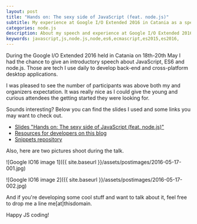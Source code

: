 ```yaml
---
layout: post
title: "Hands on: The sexy side of JavaScript (feat. node.js)"
subtitle: My experience at Google I/O Extended 2016 in Catania as a speaker
categories: node.js
description: About my speech and experience at Google I/O Extended 2016 in Catania
keywords: javascript,js,node.js,node,es6,ecmascript,es2015,es2016,
---
```


During the Google I/O Extended 2016 held in Catania on 18th-20th May I had the chance to give an introductory speech about JavaScript, ES6 and node.js. Those are tech I use daily to develop back-end and cross-platform desktop applications.

I was pleased to see the number of participants was above both my and organizers expectation. It was really nice as I could give the young and curious attendees the getting started they were looking for.

Sounds interesting? Below you can find the slides I used and some links you may want to check out.

- [Slides "Hands on: The sexy side of JavaScript (feat. node.js)"](http://www.slideshare.net/pirafrank/hand-on-the-sexy-side-of-javascript-feat-nodejs)
- [Resources for developers on this blog]({{site.baseurl}}/for-developers)
- [Snippets repository](http://github.com/pirafrank/snippets)

Also, here are two pictures shoot during the talk.

![Google IO16 image 1]({{ site.baseurl }}/assets/postimages/2016-05-17-001.jpg)

![Google IO16 image 2]({{ site.baseurl }}/assets/postimages/2016-05-17-002.jpg)

And if you're developing some cool stuff and want to talk about it, feel free to drop me a line me[at]thisdomain.

Happy JS coding!

